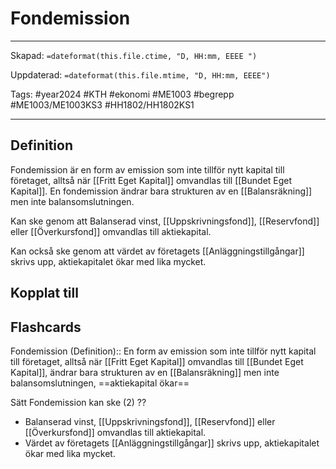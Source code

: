 # Fondemission

---

Skapad: `=dateformat(this.file.ctime, "D, HH:mm, EEEE ")`

Uppdaterad: `=dateformat(this.file.mtime, "D, HH:mm, EEEE")`

Tags: #year2024 #KTH #ekonomi #ME1003 #begrepp #ME1003/ME1003KS3 #HH1802/HH1802KS1

---

## Definition

Fondemission är en form av emission som inte tillför nytt kapital till företaget, alltså när [[Fritt Eget Kapital]] omvandlas till [[Bundet Eget Kapital]]. En fondemission ändrar bara strukturen av en [[Balansräkning]] men inte balansomslutningen.

Kan ske genom att Balanserad vinst, [[Uppskrivningsfond]], [[Reservfond]] eller [[Överkursfond]] omvandlas till aktiekapital.

Kan också ske genom att värdet av företagets [[Anläggningstillgångar]] skrivs upp, aktiekapitalet ökar med lika mycket.

## Kopplat till

## Flashcards

Fondemission (Definition):: En form av emission som inte tillför nytt kapital till företaget, alltså när [[Fritt Eget Kapital]] omvandlas till [[Bundet Eget Kapital]], ändrar bara strukturen av en [[Balansräkning]] men inte balansomslutningen, ==aktiekapital ökar==
<!--SR:!2024-04-12,15,250!2024-04-16,19,250-->

Sätt Fondemission kan ske (2)
??
- Balanserad vinst, [[Uppskrivningsfond]], [[Reservfond]] eller [[Överkursfond]] omvandlas till aktiekapital.
- Värdet av företagets [[Anläggningstillgångar]] skrivs upp, aktiekapitalet ökar med lika mycket.
<!--SR:!2024-04-05,11,272!2024-03-29,6,252-->
